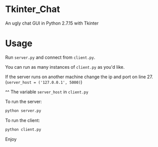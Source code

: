 # Tkinter_Chat

An ugly chat GUI in Python 2.7.15 with Tkinter

# Usage

Run ```server.py``` and connect from ```client.py```.

You can run as many instances of ```client.py``` as you'd like.

If the server runs on another machine change the ip and port on line 27. (```server_host = ('127.0.0.1', 5000)```)

^^ The variable ```server_host``` in ```client.py```

To run the server:
```sh
python server.py
```

To run the client:
```sh
python client.py
```

Enjoy
